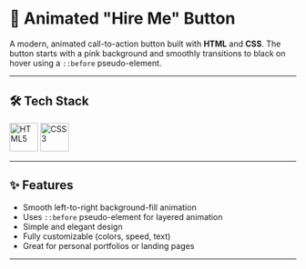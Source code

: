 # 🎯 Animated "Hire Me" Button

A modern, animated call-to-action button built with **HTML** and **CSS**. The button starts with a pink background and smoothly transitions to black on hover using a `::before` pseudo-element.

---

## 🛠️ Tech Stack

<p align="left">
  <img src="https://cdn.jsdelivr.net/gh/devicons/devicon/icons/html5/html5-original.svg" alt="HTML5" width="50"/>
  <img src="https://cdn.jsdelivr.net/gh/devicons/devicon/icons/css3/css3-original.svg" alt="CSS3" width="50"/>
</p>

---

## ✨ Features

- Smooth left-to-right background-fill animation
- Uses `::before` pseudo-element for layered animation
- Simple and elegant design
- Fully customizable (colors, speed, text)
- Great for personal portfolios or landing pages

---

